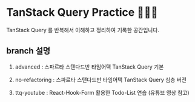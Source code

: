 # TanStack Query Practice 👩🏻‍💻

TanStack Query 를 반복해서 이해하고 정리하여 기록한 공간입니다.

## branch 설명

1. advanced : 스파르타 스탠다드반 타임어택 TanStack Query 기본
 
2. no-refactoring : 스파르타 스탠다드반 타임어택 TanStack Query 심층 버전

3. ttq-youtube : React-Hook-Form 활용한 Todo-List 연습 (유튜브 영상 참고)


